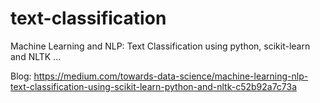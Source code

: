 # text-classification
Machine Learning and NLP: Text Classification using python, scikit-learn and NLTK ... 

Blog: https://medium.com/towards-data-science/machine-learning-nlp-text-classification-using-scikit-learn-python-and-nltk-c52b92a7c73a
